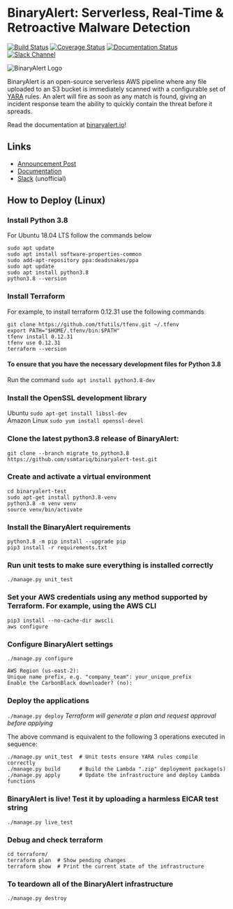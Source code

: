 # BinaryAlert: Serverless, Real-Time & Retroactive Malware Detection

[![Build Status](https://travis-ci.org/airbnb/binaryalert.svg?branch=master)](https://travis-ci.org/airbnb/binaryalert) [![Coverage Status](https://coveralls.io/repos/github/airbnb/binaryalert/badge.svg?branch=master)](https://coveralls.io/github/airbnb/binaryalert?branch=master) [![Documentation Status](https://readthedocs.org/projects/binaryalert/badge/?version=latest)](http://www.binaryalert.io/?badge=latest) [![Slack Channel](https://binaryalert.herokuapp.com/badge.svg)](http://binaryalert.herokuapp.com)


![BinaryAlert Logo](docs/images/logo.png)

BinaryAlert is an open-source serverless AWS pipeline where any file
uploaded to an S3 bucket is immediately scanned with a configurable set
of [YARA](https://virustotal.github.io/yara/) rules. An alert will fire
as soon as any match is found, giving an incident response team the
ability to quickly contain the threat before it spreads.

Read the documentation at [binaryalert.io](https://binaryalert.io)!

## Links

-   [Announcement
    Post](https://medium.com/airbnb-engineering/binaryalert-real-time-serverless-malware-detection-ca44370c1b90)
-   [Documentation](https://binaryalert.io)
-   [Slack](https://binaryalert.herokuapp.com) (unofficial)

## How to Deploy (Linux)
### Install Python 3.8
For Ubuntu 18.04 LTS follow the commands below
```
sudo apt update
sudo apt install software-properties-common
sudo add-apt-repository ppa:deadsnakes/ppa
sudo apt update
sudo apt install python3.8
python3.8 --version
```

### Install Terraform
For example, to install terraform 0.12.31 use the following commands
```
git clone https://github.com/tfutils/tfenv.git ~/.tfenv
export PATH="$HOME/.tfenv/bin:$PATH"
tfenv install 0.12.31
tfenv use 0.12.31
terraform --version
```

####  To ensure that you have the necessary development files for Python 3.8
Run the command `sudo apt install python3.8-dev`

###  Install the OpenSSL development library
Ubuntu `sudo apt-get install libssl-dev`<br>
Amazon Linux `sudo yum install openssl-devel`

### Clone the latest python3.8 release of BinaryAlert:
`git clone --branch migrate_to_python3.8 https://github.com/ssmtariq/binaryalert-test.git`

### Create and activate a virtual environment
```
cd binaryalert-test
sudo apt-get install python3.8-venv
python3.8 -m venv venv
source venv/bin/activate
```

### Install the BinaryAlert requirements
```
python3.8 -m pip install --upgrade pip
pip3 install -r requirements.txt
```

### Run unit tests to make sure everything is installed correctly
`./manage.py unit_test`

### Set your AWS credentials using any method supported by Terraform. For example, using the AWS CLI
`pip3 install --no-cache-dir awscli`<br>
`aws configure`

### Configure BinaryAlert settings
`./manage.py configure`
```
AWS Region (us-east-2):
Unique name prefix, e.g. "company_team": your_unique_prefix
Enable the CarbonBlack downloader? (no):
```

### Deploy the applications
`./manage.py deploy`
<i>Terraform will generate a plan and request approval before applying</i>

The above command is equivalent to the following 3 operations executed in sequence:
```
./manage.py unit_test  # Unit tests ensure YARA rules compile correctly
./manage.py build      # Build the Lambda ".zip" deployment package(s)
./manage.py apply      # Update the infrastructure and deploy Lambda functions
```

### BinaryAlert is live! Test it by uploading a harmless EICAR test string
`./manage.py live_test`

### Debug and check terraform
```
cd terraform/
terraform plan  # Show pending changes
terraform show  # Print the current state of the infrastructure
```

### To teardown all of the BinaryAlert infrastructure
`./manage.py destroy`